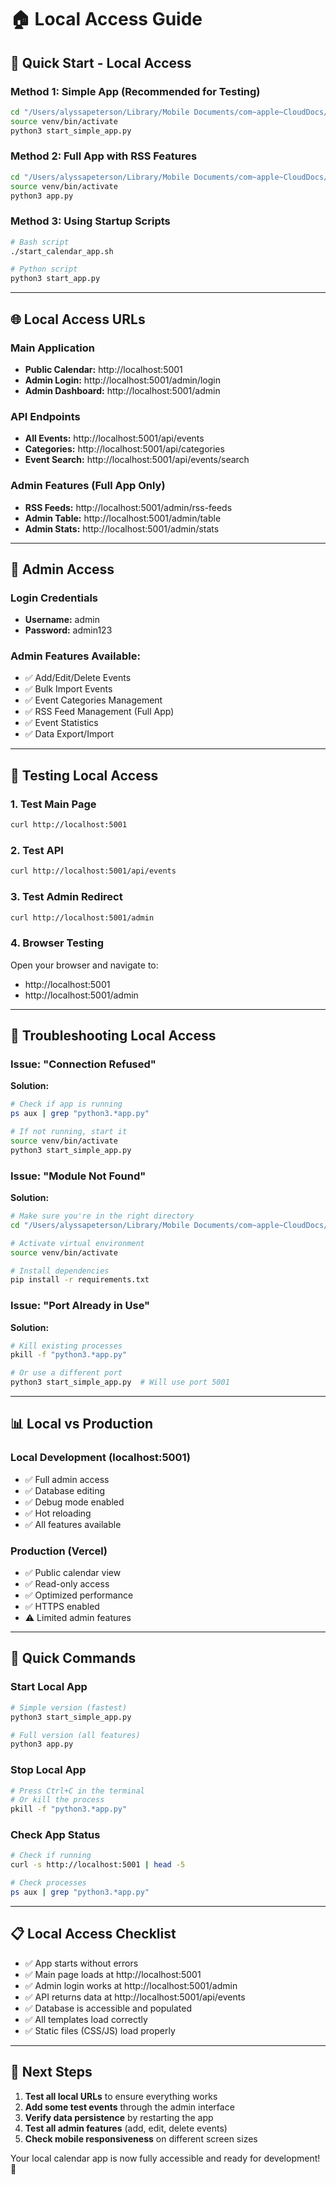 # 🏠 Local Access Guide

## 🚀 **Quick Start - Local Access**

### **Method 1: Simple App (Recommended for Testing)**
```bash
cd "/Users/alyssapeterson/Library/Mobile Documents/com~apple~CloudDocs/cal"
source venv/bin/activate
python3 start_simple_app.py
```

### **Method 2: Full App with RSS Features**
```bash
cd "/Users/alyssapeterson/Library/Mobile Documents/com~apple~CloudDocs/cal"
source venv/bin/activate
python3 app.py
```

### **Method 3: Using Startup Scripts**
```bash
# Bash script
./start_calendar_app.sh

# Python script
python3 start_app.py
```

---

## 🌐 **Local Access URLs**

### **Main Application**
- **Public Calendar:** http://localhost:5001
- **Admin Login:** http://localhost:5001/admin/login
- **Admin Dashboard:** http://localhost:5001/admin

### **API Endpoints**
- **All Events:** http://localhost:5001/api/events
- **Categories:** http://localhost:5001/api/categories
- **Event Search:** http://localhost:5001/api/events/search

### **Admin Features (Full App Only)**
- **RSS Feeds:** http://localhost:5001/admin/rss-feeds
- **Admin Table:** http://localhost:5001/admin/table
- **Admin Stats:** http://localhost:5001/admin/stats

---

## 🔐 **Admin Access**

### **Login Credentials**
- **Username:** admin
- **Password:** admin123

### **Admin Features Available:**
- ✅ Add/Edit/Delete Events
- ✅ Bulk Import Events
- ✅ Event Categories Management
- ✅ RSS Feed Management (Full App)
- ✅ Event Statistics
- ✅ Data Export/Import

---

## 📱 **Testing Local Access**

### **1. Test Main Page**
```bash
curl http://localhost:5001
```

### **2. Test API**
```bash
curl http://localhost:5001/api/events
```

### **3. Test Admin Redirect**
```bash
curl http://localhost:5001/admin
```

### **4. Browser Testing**
Open your browser and navigate to:
- http://localhost:5001
- http://localhost:5001/admin

---

## 🔧 **Troubleshooting Local Access**

### **Issue: "Connection Refused"**
**Solution:**
```bash
# Check if app is running
ps aux | grep "python3.*app.py"

# If not running, start it
source venv/bin/activate
python3 start_simple_app.py
```

### **Issue: "Module Not Found"**
**Solution:**
```bash
# Make sure you're in the right directory
cd "/Users/alyssapeterson/Library/Mobile Documents/com~apple~CloudDocs/cal"

# Activate virtual environment
source venv/bin/activate

# Install dependencies
pip install -r requirements.txt
```

### **Issue: "Port Already in Use"**
**Solution:**
```bash
# Kill existing processes
pkill -f "python3.*app.py"

# Or use a different port
python3 start_simple_app.py  # Will use port 5001
```

---

## 📊 **Local vs Production**

### **Local Development (localhost:5001)**
- ✅ Full admin access
- ✅ Database editing
- ✅ Debug mode enabled
- ✅ Hot reloading
- ✅ All features available

### **Production (Vercel)**
- ✅ Public calendar view
- ✅ Read-only access
- ✅ Optimized performance
- ✅ HTTPS enabled
- ⚠️ Limited admin features

---

## 🎯 **Quick Commands**

### **Start Local App**
```bash
# Simple version (fastest)
python3 start_simple_app.py

# Full version (all features)
python3 app.py
```

### **Stop Local App**
```bash
# Press Ctrl+C in the terminal
# Or kill the process
pkill -f "python3.*app.py"
```

### **Check App Status**
```bash
# Check if running
curl -s http://localhost:5001 | head -5

# Check processes
ps aux | grep "python3.*app.py"
```

---

## 📋 **Local Access Checklist**

- ✅ App starts without errors
- ✅ Main page loads at http://localhost:5001
- ✅ Admin login works at http://localhost:5001/admin
- ✅ API returns data at http://localhost:5001/api/events
- ✅ Database is accessible and populated
- ✅ All templates load correctly
- ✅ Static files (CSS/JS) load properly

---

## 🚀 **Next Steps**

1. **Test all local URLs** to ensure everything works
2. **Add some test events** through the admin interface
3. **Verify data persistence** by restarting the app
4. **Test all admin features** (add, edit, delete events)
5. **Check mobile responsiveness** on different screen sizes

Your local calendar app is now fully accessible and ready for development! 🎉
